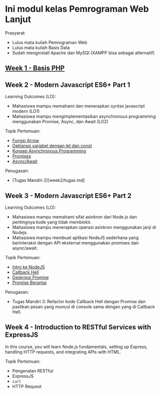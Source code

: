 # Ini modul kelas Pemrograman Web Lanjut

Prasyarat:
- Lulus mata kuliah Pemrograman Web
- Lulus mata kuliah Basis Data
- Sudah menginstall Apache dan MySQl (XAMPP bisa sebagai alternatif)

## [Week 1 - Basis PHP](week01/README.md)
## Week 2 - Modern Javascript ES6+ Part 1
Learning Outcomes (LO):
- Mahasiswa mampu memahami dan menerapkan syntax javascript modern (LO1)
- Mahasiswa mampu mengimplementasikan asynchronous programming menggunakan Promise, Async, dan Await (LO2)

Topik Pertemuan:
- [Fungsi Arrow](week02/examples/js/arrow_func.js)
- [Deklarasi variabel dengan let dan const](week02/examples/js/variabel.js)
- [Konsep Asynchronous Programming](week02/README.md)
- [Promises](week02/Promises.md)
- [Async/Await](week02/AsyncAwait.md)

Penugasan:
- (Tugas Mandiri 2)[week2/tugas.md]
## Week 3 - Modern Javascript ES6+ Part 2
Learning Outcomes (LO):
- Mahasiswa mampu memahami sifat asinkron dari Node.js dan pentingnya kode yang tidak memblokir.
- Mahasiswa mampu menerapkan operasi asinkron menggunakan janji di Nodejs.
- Mahasiswa mampu membuat aplikasi NodeJS sederhana yang berinteraksi dengan API eksternal menggunakan promises dan async/await.

Topik Pertemuan:
- [Intro ke NodeJS](week03/intro.md)
- [Callback Hell](week02/AsyncAwait.md)
- [Deskripsi Promise](week03/README.md)
- [Promise Berantai](week02/examples/js/promises_chain.js)


Penugasan:
- Tugas Mandiri 3: Refactor kode Callback Hell dengan Promise dan pastikan pesan yang muncul di console sama dengan yang di Callback Hell.

## Week 4 - Introduction to RESTful Services with ExpressJS
In this course, you will learn Node.js fundamentals, setting up Express, handling HTTP requests, and integrating APIs with HTML.

Topik Pertemuan:
- Pengenalan RESTful
- ExpressJS
- `curl`
- HTTP Request